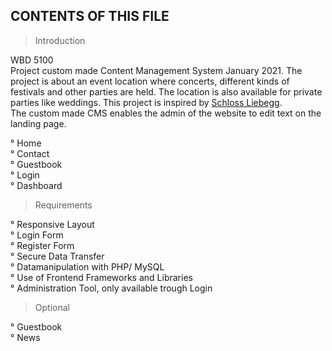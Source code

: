 CONTENTS OF THIS FILE
---------------------

> Introduction

WBD 5100 <br>
Project custom made Content Management System January 2021. 
The project is about an event location where concerts, different kinds of festivals and other parties are held. The location is also available for private parties like weddings. This project is inspired by <a href="https://www.schloss-liebegg.ch/">Schloss Liebegg</a>. <br>
The custom made CMS enables the admin of the website to edit text on the landing page.

° Home <br>
° Contact <br>
° Guestbook <br>
° Login <br>
° Dashboard <br>

 > Requirements

° Responsive Layout <br>
° Login Form <br>
° Register Form <br>
° Secure Data Transfer <br>
° Datamanipulation with PHP/ MySQL <br>
° Use of Frontend Frameworks and Libraries <br>
° Administration Tool, only available trough Login

 > Optional

 ° Guestbook <br>
 ° News <br>

